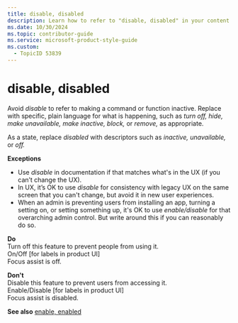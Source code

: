 ```yaml
---
title: disable, disabled
description: Learn how to refer to "disable, disabled" in your content.
ms.date: 10/30/2024
ms.topic: contributor-guide
ms.service: microsoft-product-style-guide
ms.custom:
  - TopicID 53839
---
```



# disable, disabled

Avoid *disable* to refer to making a command or function inactive. Replace with specific, plain language for what is happening, such as *turn off, hide, make unavailable, make inactive, block,* or *remove,* as appropriate.

As a state, replace *disabled* with descriptors such as *inactive, unavailable,* or *off.*

**Exceptions**

- Use *disable* in documentation if that matches what's in the UX (if you can’t change the UX).
- In UX, it’s OK to use *disable* for consistency with legacy UX on the same screen that you can't change, but avoid it in new user experiences.
- When an admin is preventing users from installing an app, turning a setting on, or setting something up, it's OK to use *enable/disable* for that overarching admin control. But write around this if you can reasonably do so.

**Do**  
Turn off this feature to prevent people from using it.  
On/Off [for labels in product UI]  
Focus assist is off.

**Don't**  
Disable this feature to prevent users from accessing it.  
Enable/Disable [for labels in product UI]  
Focus assist is disabled.

**See also** [enable, enabled](~\a_z_names_terms\e\enable-enabled.md)